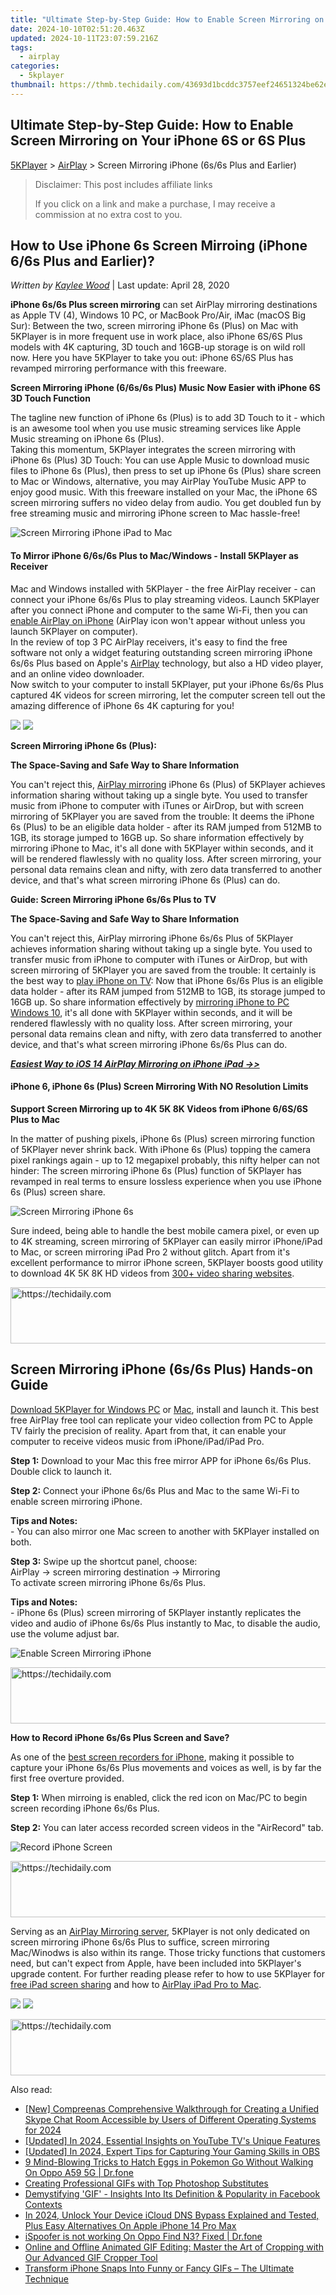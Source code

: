 ```yaml
---
title: "Ultimate Step-by-Step Guide: How to Enable Screen Mirroring on Your iPhone 6S or 6S Plus"
date: 2024-10-10T02:51:20.463Z
updated: 2024-10-11T23:07:59.216Z
tags:
  - airplay
categories:
  - 5kplayer
thumbnail: https://thmb.techidaily.com/43693d1bcddc3757eef24651324be62efb3dc8d54599f3df8a30593f96e0aa27.jpg
---
```


## Ultimate Step-by-Step Guide: How to Enable Screen Mirroring on Your iPhone 6S or 6S Plus

[5KPlayer](https://tools.techidaily.com/5kplayer/products/) \> [AirPlay](https://tools.techidaily.com/5kplayer/airplay/) \> Screen Mirroring iPhone (6s/6s Plus and Earlier)

>  Disclaimer: This post includes affiliate links
>
>  If you click on a link and make a purchase, I may receive a commission at no extra cost to you.
>

## How to Use iPhone 6s Screen Mirroing (iPhone 6/6s Plus and Earlier)?

 _Written by [Kaylee Wood](https://www.quora.com/profile/Amanda-Hu-21)_ | Last update: April 28, 2020

**iPhone 6s/6s Plus screen mirroring** can set AirPlay mirroring destinations as Apple TV (4), Windows 10 PC, or MacBook Pro/Air, iMac (macOS Big Sur): Between the two, screen mirroring iPhone 6s (Plus) on Mac with 5KPlayer is in more frequent use in work place, also iPhone 6S/6S Plus models with 4K capturing, 3D touch and 16GB-up storage is on wild roll now. Here you have 5KPlayer to take you out: iPhone 6S/6S Plus has revamped mirroring performance with this freeware.

**Screen Mirroring iPhone (6/6s/6s Plus) Music Now Easier with iPhone 6S 3D Touch Function** 

The tagline new function of iPhone 6s (Plus) is to add 3D Touch to it - which is an awesome tool when you use music streaming services like Apple Music streaming on iPhone 6s (Plus).  
 Taking this momentum, 5KPlayer integrates the screen mirroring with iPhone 6s (Plus) 3D Touch: You can use Apple Music to download music files to iPhone 6s (Plus), then press to set up iPhone 6s (Plus) share screen to Mac or Windows, alternative, you may AirPlay YouTube Music APP to enjoy good music. With this freeware installed on your Mac, the iPhone 6S screen mirroring suffers no video delay from audio. You get doubled fun by free streaming music and mirroring iPhone screen to Mac hassle-free! 

![Screen Mirroring iPhone iPad to Mac](https://www.5kplayer.com/airplay/img/airplay-screen-mirroring.png) 

#### **To Mirror iPhone 6/6s/6s Plus to Mac/Windows - Install 5KPlayer as Receiver**

Mac and Windows installed with 5KPlayer - the free AirPlay receiver - can connect your iPhone 6s/6s Plus to play streaming videos. Launch 5KPlayer after you connect iPhone and computer to the same Wi-Fi, then you can [enable AirPlay on iPhone](https://tools.techidaily.com/5kplayer/airplay/) (AirPlay icon won't appear without unless you launch 5KPlayer on computer).  
In the review of top 3 PC AirPlay receivers, it's easy to find the free software not only a widget featuring outstanding screen mirroring iPhone 6s/6s Plus based on Apple's [AirPlay](https://tools.techidaily.com/5kplayer/airplay/) technology, but also a HD video player, and an online video downloader.  
Now switch to your computer to install 5KPlayer, put your iPhone 6s/6s Plus captured 4K videos for screen mirroring, let the computer screen tell out the amazing difference of iPhone 6s 4K capturing for you!

[![](https://www.5kplayer.com/airplay/../button/freedownwhitewin.png)](https://tools.techidaily.com/5kplayer/products/) [![](https://www.5kplayer.com/airplay/../button/freedownbackmac.png)](https://tools.techidaily.com/5kplayer/products/) 

**Screen Mirroring iPhone 6s (Plus):**

**The Space-Saving and Safe Way to Share Information**

You can't reject this, [AirPlay mirroring](https://tools.techidaily.com/5kplayer/airplay/) iPhone 6s (Plus) of 5KPlayer achieves information sharing without taking up a single byte. You used to transfer music from iPhone to computer with iTunes or AirDrop, but with screen mirroring of 5KPlayer you are saved from the trouble: It deems the iPhone 6s (Plus) to be an eligible data holder - after its RAM jumped from 512MB to 1GB, its storage jumped to 16GB up. So share information effectively by mirroring iPhone to Mac, it's all done with 5KPlayer within seconds, and it will be rendered flawlessly with no quality loss. After screen mirroring, your personal data remains clean and nifty, with zero data transferred to another device, and that's what screen mirroring iPhone 6s (Plus) can do.

**Guide: Screen Mirroring iPhone 6s/6s Plus to TV**

**The Space-Saving and Safe Way to Share Information**

You can't reject this, AirPlay mirroring iPhone 6s/6s Plus of 5KPlayer achieves information sharing without taking up a single byte. You used to transfer music from iPhone to computer with iTunes or AirDrop, but with screen mirroring of 5KPlayer you are saved from the trouble: It certainly is the best way to [play iPhone on TV](https://tools.techidaily.com/5kplayer/airplay/): Now that iPhone 6s/6s Plus is an eligible data holder - after its RAM jumped from 512MB to 1GB, its storage jumped to 16GB up. So share information effectively by [mirroring iPhone to PC Windows 10](https://tools.techidaily.com/5kplayer/airplay/), it's all done with 5KPlayer within seconds, and it will be rendered flawlessly with no quality loss. After screen mirroring, your personal data remains clean and nifty, with zero data transferred to another device, and that's what screen mirroring iPhone 6s/6s Plus can do.

_**[Easiest Way to iOS 14 AirPlay Mirroring on iPhone iPad ->>](https://tools.techidaily.com/5kplayer/airplay/)**_

####   **iPhone 6, iPhone 6s (Plus) Screen Mirroring With NO Resolution Limits**

**Support Screen Mirroring up to 4K 5K 8K Videos from iPhone 6/6S/6S Plus to Mac**

In the matter of pushing pixels, iPhone 6s (Plus) screen mirroring function of 5KPlayer never shrink back. With iPhone 6s (Plus) topping the camera pixel rankings again - up to 12 megapixel probably, this nifty helper can not hinder: The screen mirroring iPhone 6s (Plus) function of 5KPlayer has revamped in real terms to ensure lossless experience when you use iPhone 6s (Plus) screen share.

![Screen Mirroring iPhone 6s](https://www.5kplayer.com/airplay/img/mirror-iphone-to-mac.jpg) 

Sure indeed, being able to handle the best mobile camera pixel, or even up to 4K streaming, screen mirroring of 5KPlayer can easily mirror iPhone/iPad to Mac, or screen mirroring iPad Pro 2 without glitch. Apart from it's excellent performance to mirror iPhone screen, 5KPlayer boosts good utility to download 4K 5K 8K HD videos from [300+ video sharing websites](https://tools.techidaily.com/5kplayer/youtube-download/). 

<!-- affiliate ads begin -->
<a href="https://appsumo.8odi.net/c/5597632/2111964/7443" target="_top" id="2111964">
  <img src="//a.impactradius-go.com/display-ad/7443-2111964" border="0" alt="https://techidaily.com" width="728" height="90"/>
</a>
<img height="0" width="0" src="https://appsumo.8odi.net/i/5597632/2111964/7443" style="position:absolute;visibility:hidden;" border="0" />
<!-- affiliate ads end -->

## Screen Mirroring iPhone (6s/6s Plus) Hands-on Guide

[Download 5KPlayer for Windows PC](https://tools.techidaily.com/5kplayer/products/) or [Mac](https://tools.techidaily.com/5kplayer/products/), install and launch it. This best free AirPlay free tool can replicate your video collection from PC to Apple TV fairly the precision of reality. Apart from that, it can enable your computer to receive videos music from iPhone/iPad/iPad Pro.

**Step 1:**  Download to your Mac this free mirror APP for iPhone 6s/6s Plus. Double click to launch it.

**Step 2:** Connect your iPhone 6s/6s Plus and Mac to the same Wi-Fi to enable screen mirroring iPhone.

**Tips and Notes:**   
 \- You can also mirror one Mac screen to another with 5KPlayer installed on both.

**Step 3:**  Swipe up the shortcut panel, choose:   
 AirPlay -> screen mirroring destination -> Mirroring  
 To activate screen mirroring iPhone 6s/6s Plus.

**Tips and Notes:**   
 \- iPhone 6s (Plus) screen mirroring of 5KPlayer instantly replicates the video and audio of iPhone 6s/6s Plus instantly to Mac, to disable the audio, use the volume adjust bar.  

![Enable Screen Mirroring iPhone](https://www.5kplayer.com/airplay/../video-music-player/img/5kp-wmc-alternative-zjy-recording.jpg) 

<!-- affiliate ads begin -->
<a href="https://appsumo.8odi.net/c/5597632/2094415/7443" target="_top" id="2094415">
  <img src="//a.impactradius-go.com/display-ad/7443-2094415" border="0" alt="https://techidaily.com" width="728" height="90"/>
</a>
<img height="0" width="0" src="https://appsumo.8odi.net/i/5597632/2094415/7443" style="position:absolute;visibility:hidden;" border="0" />
<!-- affiliate ads end -->

**How to Record iPhone 6s/6s Plus Screen and Save?**

As one of the [best screen recorders for iPhone](https://tools.techidaily.com/5kplayer/airplay/), making it possible to capture your iPhone 6s/6s Plus movements and voices as well, is by far the first free overture provided.

**Step 1:** When mirroing is enabled, click the red icon on Mac/PC to begin screen recording iPhone 6s/6s Plus.

**Step 2:** You can later access recorded screen videos in the "AirRecord" tab.

![Record iPhone Screen](https://www.5kplayer.com/airplay/img/airrecord.jpg) 

<!-- affiliate ads begin -->
<a href="https://appsumo.8odi.net/c/5597632/2052062/7443" target="_top" id="2052062">
  <img src="//a.impactradius-go.com/display-ad/7443-2052062" border="0" alt="https://techidaily.com" width="728" height="90"/>
</a>
<img height="0" width="0" src="https://appsumo.8odi.net/i/5597632/2052062/7443" style="position:absolute;visibility:hidden;" border="0" />
<!-- affiliate ads end -->

Serving as an [AirPlay Mirroring server](https://tools.techidaily.com/5kplayer/airplay/), 5KPlayer is not only dedicated on screen mirroring iPhone 6s/6s Plus to suffice, screen mirroring Mac/Winodws is also within its range. Those tricky functions that customers need, but can't expect from Apple, have been included into 5KPlayer's upgrade content. For further reading please refer to how to use 5KPlayer for [free iPad screen sharing](https://tools.techidaily.com/5kplayer/airplay/) and how to [AirPlay iPad Pro to Mac](https://tools.techidaily.com/5kplayer/airplay/).

[![](https://www.5kplayer.com/airplay/../button/freedownwhitewin.png)](https://tools.techidaily.com/5kplayer/products/) [![](https://www.5kplayer.com/airplay/../button/freedownbackmac.png)](https://tools.techidaily.com/5kplayer/products/)

<!-- affiliate ads begin -->
<a href="https://coinrule.sjv.io/c/5597632/1958378/18409" target="_top" id="1958378">
  <img src="//a.impactradius-go.com/display-ad/18409-1958378" border="0" alt="https://techidaily.com" width="728" height="90"/>
</a>
<img height="0" width="0" src="https://coinrule.sjv.io/i/5597632/1958378/18409" style="position:absolute;visibility:hidden;" border="0" />
<!-- affiliate ads end -->

<ins class="adsbygoogle"
     style="display:block"
     data-ad-format="autorelaxed"
     data-ad-client="ca-pub-7571918770474297"
     data-ad-slot="1223367746"></ins>

<ins class="adsbygoogle"
     style="display:block"
     data-ad-client="ca-pub-7571918770474297"
     data-ad-slot="8358498916"
     data-ad-format="auto"
     data-full-width-responsive="true"></ins>

<span class="atpl-alsoreadstyle">Also read:</span>
<div><ul>
<li><a href="https://screen-capture.techidaily.com/new-compreenas-comprehensive-walkthrough-for-creating-a-unified-skype-chat-room-accessible-by-users-of-different-operating-systems-for-2024/"><u>[New] Compreenas Comprehensive Walkthrough for Creating a Unified Skype Chat Room Accessible by Users of Different Operating Systems for 2024</u></a></li>
<li><a href="https://youtube-docs.techidaily.com/ed-in-2024-essential-insights-on-youtube-tvs-unique-features/"><u>[Updated] In 2024, Essential Insights on YouTube TV's Unique Features</u></a></li>
<li><a href="https://video-capture.techidaily.com/updated-in-2024-expert-tips-for-capturing-your-gaming-skills-in-obs/"><u>[Updated] In 2024, Expert Tips for Capturing Your Gaming Skills in OBS</u></a></li>
<li><a href="https://android-pokemon-go.techidaily.com/9-mind-blowing-tricks-to-hatch-eggs-in-pokemon-go-without-walking-on-oppo-a59-5g-drfone-by-drfone-virtual-android/"><u>9 Mind-Blowing Tricks to Hatch Eggs in Pokemon Go Without Walking On Oppo A59 5G | Dr.fone</u></a></li>
<li><a href="https://media-tips.techidaily.com/creating-professional-gifs-with-top-photoshop-substitutes/"><u>Creating Professional GIFs with Top Photoshop Substitutes</u></a></li>
<li><a href="https://media-tips.techidaily.com/demystifying-gif-insights-into-its-definition-and-popularity-in-facebook-contexts/"><u>Demystifying 'GIF' - Insights Into Its Definition & Popularity in Facebook Contexts</u></a></li>
<li><a href="https://activate-lock.techidaily.com/in-2024-unlock-your-device-icloud-dns-bypass-explained-and-tested-plus-easy-alternatives-on-apple-iphone-14-pro-max-by-drfone-ios/"><u>In 2024, Unlock Your Device iCloud DNS Bypass Explained and Tested, Plus Easy Alternatives On Apple iPhone 14 Pro Max</u></a></li>
<li><a href="https://fake-location.techidaily.com/ispoofer-is-not-working-on-oppo-find-n3-fixed-drfone-by-drfone-virtual-android/"><u>iSpoofer is not working On Oppo Find N3? Fixed | Dr.fone</u></a></li>
<li><a href="https://media-tips.techidaily.com/1723620262385-online-and-offline-animated-gif-editing-master-the-art-of-cropping-with-our-advanced-gif-cropper-tool/"><u>Online and Offline Animated GIF Editing: Master the Art of Cropping with Our Advanced GIF Cropper Tool</u></a></li>
<li><a href="https://media-tips.techidaily.com/1723620261786-transform-iphone-snaps-into-funny-or-fancy-gifs-the-ultimate-technique/"><u>Transform iPhone Snaps Into Funny or Fancy GIFs – The Ultimate Technique</u></a></li>
</ul></div>

